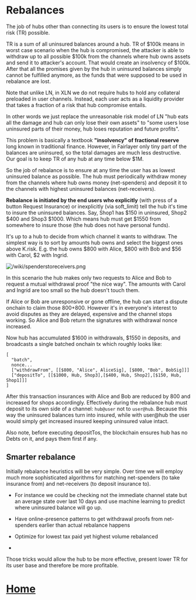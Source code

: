 # Rebalances

The job of hubs other than connecting its users is to ensure the lowest total risk (TR) possible.

TR is a sum of all uninsured balances around a hub. TR of $100k means in worst case scenario when the hub is compromised, the attacker is able to withdraw up to all possible $100k from the channels where hub owns assets and send it to attacker's account. That would create an insolvency of $100k. After that all the promises given by the hub in uninsured balances simply cannot be fulfilled anymore, as the funds that were supposed to be used in rebalance are lost.

Note that unlike LN, in XLN we do not require hubs to hold any collateral preloaded in user channels. Instead, each user acts as a liquidity provider that takes a fraction of a risk that hub compromise entails. 

In other words we just replace the unreasonable risk model of LN "hub eats all the damage and hub can only lose their own assets" to "some users lose uninsured parts of their money, hub loses reputation and future profits".

This problem is basically a textbook **"insolvency" of fractional reserve** long known in traditional finance. However, in Fairlayer only tiny part of the balances are uninsured, so the total damages are much less destructive. Our goal is to keep TR of any hub at any time below $1M. 

So the job of rebalance is to ensure at any time the user has as lowest uninsured balance as possible. The hub must periodically withdraw money from the channels where hub owns money (net-spenders) and deposit it to the channels with highest uninsured balances (net-receivers).

**Rebalance is initiated by the end users who explicitly** (with press of a button Request Insurance) or inexplicitly (via soft_limit) tell the hub it's time to insure the uninsured balances. Say, Shop1 has $150 in uninsured, Shop2 $400 and Shop3 $1000. Which means hub must get $1550 from somewhere to insure those (the hub does not have personal funds).

It's up to a hub to decide from which channel it wants to withdraw. The simplest way is to sort by amounts hub owns and select the biggest ones above K.risk. E.g. the hub owns $800 with Alice, $800 with Bob and $56 with Carol, $2 with Ingrid.

![/wiki/spenderstoreceivers.png](/wiki/spenderstoreceivers.png)

In this scenario the hub makes only two requests to Alice and Bob to request a mutual withdrawal proof "the nice way". The amounts with Carol and Ingrid are too small so the hub doesn't touch them.

If Alice or Bob are unresponsive or gone offline, the hub can start a dispute onchain to claim those $800+$800. However it's in everyone's interest to avoid disputes as they are delayed, expensive and the channel stops working. So Alice and Bob return the signatures with withdrawal nonce increased.

Now hub has accumulated $1600 in withdrawals, $1550 in deposits, and broadcasts a single batched onchain tx which roughly looks like:

```
[
  "batch",
  nonce...
  ["withdrawFrom", [[$800, "Alice", AliceSig], [$800, "Bob", BobSig]]]
  ["depositTo", [[$1000, Hub, Shop3],[$400, Hub, Shop2],[$150, Hub, Shop1]]]
] 
```

After this transaction insurances with Alice and Bob are reduced by 800 and increased for shops accordingly. Effectively during the rebalance hub must deposit to its own side of a channel: `hub@user` not to `user@hub`. Because this way the uninsured balances turn into insured, while with user@hub the user would simply get increased insured keeping uninsured value intact.

Also note, before executing depositTos, the blockchain ensures hub has no Debts on it, and pays them first if any. 

## Smarter rebalance

Initially rebalance heuristics will be very simple. Over time we will employ much more sophisticated algorithms for matching net-spenders (to take insurance from) and net-receivers (to deposit insurance to). 

* For instance we could be checking not the immediate channel state but an average state over last 10 days and use machine learning to predict where uninsured balance will go up.

* Have online-presence patterns to get withdrawal proofs from net-spenders earlier than actual rebalance happens

* Optimize for lowest tax paid yet highest volume rebalanced

* 

Those tricks would allow the hub to be more effective, present lower TR for its user base and therefore be more profitable.



# [Home](/wiki/README.md)

